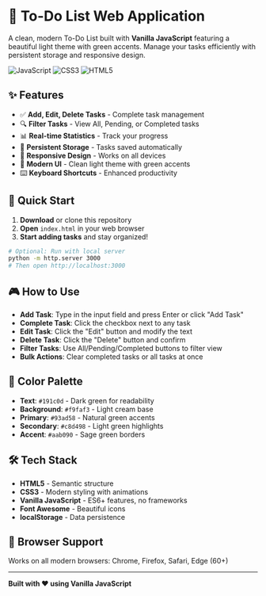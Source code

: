 # 📝 To-Do List Web Application

A clean, modern To-Do List built with **Vanilla JavaScript** featuring a beautiful light theme with green accents. Manage your tasks efficiently with persistent storage and responsive design.

![JavaScript](https://img.shields.io/badge/JavaScript-ES6+-yellow.svg)
![CSS3](https://img.shields.io/badge/CSS3-Modern-blue.svg)
![HTML5](https://img.shields.io/badge/HTML5-Semantic-orange.svg)

## ✨ Features

- ✅ **Add, Edit, Delete Tasks** - Complete task management
- 🔍 **Filter Tasks** - View All, Pending, or Completed tasks
- 📊 **Real-time Statistics** - Track your progress
- 💾 **Persistent Storage** - Tasks saved automatically
- 📱 **Responsive Design** - Works on all devices
- 🎨 **Modern UI** - Clean light theme with green accents
- ⌨️ **Keyboard Shortcuts** - Enhanced productivity

## 🚀 Quick Start

1. **Download** or clone this repository
2. **Open** `index.html` in your web browser
3. **Start adding tasks** and stay organized!

```bash
# Optional: Run with local server
python -m http.server 3000
# Then open http://localhost:3000
```

## 🎮 How to Use

- **Add Task**: Type in the input field and press Enter or click "Add Task"
- **Complete Task**: Click the checkbox next to any task
- **Edit Task**: Click the "Edit" button and modify the text
- **Delete Task**: Click the "Delete" button and confirm
- **Filter Tasks**: Use All/Pending/Completed buttons to filter view
- **Bulk Actions**: Clear completed tasks or all tasks at once

## 🎨 Color Palette

- **Text**: `#191c0d` - Dark green for readability
- **Background**: `#f9faf3` - Light cream base
- **Primary**: `#93ad58` - Natural green accents
- **Secondary**: `#c8d498` - Light green highlights
- **Accent**: `#aab090` - Sage green borders

## 🛠️ Tech Stack

- **HTML5** - Semantic structure
- **CSS3** - Modern styling with animations
- **Vanilla JavaScript** - ES6+ features, no frameworks
- **Font Awesome** - Beautiful icons
- **localStorage** - Data persistence

## 📱 Browser Support

Works on all modern browsers: Chrome, Firefox, Safari, Edge (60+)

---

**Built with ❤️ using Vanilla JavaScript**